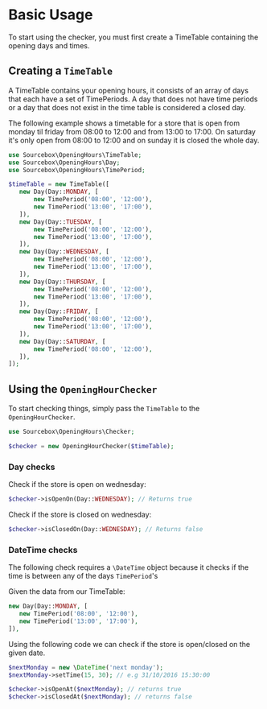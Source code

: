 # Basic Usage

To start using the checker, you must first create a TimeTable containing the opening days and times.

## Creating a `TimeTable`

A TimeTable contains your opening hours, it consists of an array of days that each have a set of TimePeriods.
A day that does not have time periods or a day that does not exist in the time table is considered a closed day. 

The following example shows a timetable for a store that is open from monday til friday from 08:00 to 12:00 and 
from 13:00 to 17:00. On saturday it's only open from 08:00 to 12:00 and on sunday it is closed the whole day.

```php
use Sourcebox\OpeningHours\TimeTable;
use Sourcebox\OpeningHours\Day;
use Sourcebox\OpeningHours\TimePeriod;

$timeTable = new TimeTable([
   new Day(Day::MONDAY, [
       new TimePeriod('08:00', '12:00'),
       new TimePeriod('13:00', '17:00'),
   ]),
   new Day(Day::TUESDAY, [
       new TimePeriod('08:00', '12:00'),
       new TimePeriod('13:00', '17:00'),
   ]),
   new Day(Day::WEDNESDAY, [
       new TimePeriod('08:00', '12:00'),
       new TimePeriod('13:00', '17:00'),
   ]),
   new Day(Day::THURSDAY, [
       new TimePeriod('08:00', '12:00'),
       new TimePeriod('13:00', '17:00'),
   ]),
   new Day(Day::FRIDAY, [
       new TimePeriod('08:00', '12:00'),
       new TimePeriod('13:00', '17:00'),
   ]),
   new Day(Day::SATURDAY, [
       new TimePeriod('08:00', '12:00'),
   ]),
]);
```

## Using the `OpeningHourChecker`

To start checking things, simply pass the `TimeTable` to the `OpeningHourChecker`.

```php
use Sourcebox\OpeningHours\Checker;

$checker = new OpeningHourChecker($timeTable);
```

### Day checks

Check if the store is open on wednesday:

```php
$checker->isOpenOn(Day::WEDNESDAY); // Returns true
```

Check if the store is closed on wednesday:

```php
$checker->isClosedOn(Day::WEDNESDAY); // Returns false
```

### DateTime checks

The following check requires a `\DateTime` object because it checks if the time is between 
any of the days `TimePeriod`'s

Given the data from our TimeTable:

```php
new Day(Day::MONDAY, [
   new TimePeriod('08:00', '12:00'),
   new TimePeriod('13:00', '17:00'),
]),
```

Using the following code we can check if the store is open/closed on the given date.

```php
$nextMonday = new \DateTime('next monday');
$nextMonday->setTime(15, 30); // e.g 31/10/2016 15:30:00

$checker->isOpenAt($nextMonday); // returns true
$checker->isClosedAt($nextMonday); // returns false
```
